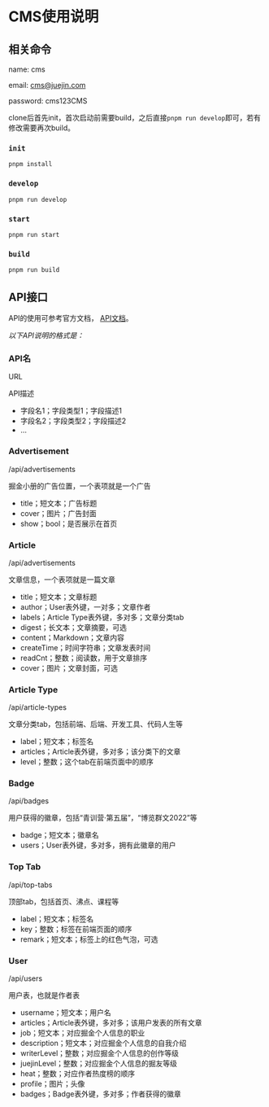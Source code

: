 # CMS使用说明

## 相关命令
name: cms

email: cms@juejin.com

password: cms123CMS

clone后首先init，首次启动前需要build，之后直接`pnpm run develop`即可，若有修改需要再次build。

### `init`
```
pnpm install
```

### `develop`

```
pnpm run develop
```

### `start`

```
pnpm run start
```

### `build`

```
pnpm run build
```
## API接口

API的使用可参考官方文档，
[API文档](https://docs.strapi.io/developer-docs/latest/developer-resources/database-apis-reference/rest-api.html)。

*以下API说明的格式是：*

### API名

URL

API描述
- 字段名1；字段类型1；字段描述1
- 字段名2；字段类型2；字段描述2
- ...

### Advertisement

/api/advertisements

掘金小册的广告位置，一个表项就是一个广告

- title；短文本；广告标题
- cover；图片；广告封面
- show；bool；是否展示在首页

### Article

/api/advertisements

文章信息，一个表项就是一篇文章

- title；短文本；文章标题
- author；User表外键，一对多；文章作者
- labels；Article Type表外键，多对多；文章分类tab
- digest；长文本；文章摘要，可选
- content；Markdown；文章内容
- createTime；时间字符串；文章发表时间
- readCnt；整数；阅读数，用于文章排序
- cover；图片；文章封面，可选

### Article Type

/api/article-types

文章分类tab，包括前端、后端、开发工具、代码人生等

- label；短文本；标签名
- articles；Article表外键，多对多；该分类下的文章
- level；整数；这个tab在前端页面中的顺序

### Badge

/api/badges

用户获得的徽章，包括“青训营·第五届”，“博览群文2022”等

- badge；短文本；徽章名
- users；User表外键，多对多，拥有此徽章的用户

### Top Tab

/api/top-tabs

顶部tab，包括首页、沸点、课程等

- label；短文本；标签名
- key；整数；标签在前端页面的顺序
- remark；短文本；标签上的红色气泡，可选

### User

/api/users

用户表，也就是作者表

- username；短文本；用户名
- articles；Article表外键，多对多；该用户发表的所有文章
- job；短文本；对应掘金个人信息的职业
- description；短文本；对应掘金个人信息的自我介绍
- writerLevel；整数；对应掘金个人信息的创作等级
- juejinLevel；整数；对应掘金个人信息的掘友等级
- heat；整数；对应作者热度榜的顺序
- profile；图片；头像
- badges；Badge表外键，多对多；作者获得的徽章




